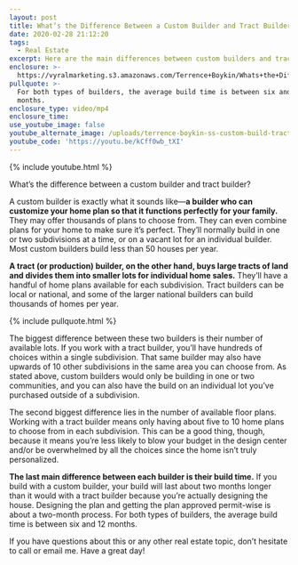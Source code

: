 ```yaml
---
layout: post
title: What’s the Difference Between a Custom Builder and Tract Builder?
date: 2020-02-28 21:12:20
tags:
  - Real Estate
excerpt: Here are the main differences between custom builders and tract builders.
enclosure: >-
  https://vyralmarketing.s3.amazonaws.com/Terrence+Boykin/Whats+the+Difference+Between+a+Custom+Builder+and+Tract+Builder_.mp4
pullquote: >-
  For both types of builders, the average build time is between six and 12
  months.
enclosure_type: video/mp4
enclosure_time:
use_youtube_image: false
youtube_alternate_image: /uploads/terrence-boykin-ss-custom-build-tract-builder-youtube.jpg
youtube_code: 'https://youtu.be/kCff0wb_tXI'
---
```


{% include youtube.html %}

What’s the difference between a custom builder and tract builder?&nbsp;

A custom builder is exactly what it sounds like—**a builder who can customize your home plan so that it functions perfectly for your family.** They may offer thousands of plans to choose from. They can even combine plans for your home to make sure it’s perfect. They’ll normally build in one or two subdivisions at a time, or on a vacant lot for an individual builder. Most custom builders build less than 50 houses per year. &nbsp;

**A tract (or production) builder, on the other hand, buys large tracts of land and divides them into smaller lots for individual home sales.** They’ll have a handful of home plans available for each subdivision. Tract builders can be local or national, and some of the larger national builders can build thousands of homes per year.&nbsp;

{% include pullquote.html %}

The biggest difference between these two builders is their number of available lots. If you work with a tract builder, you’ll have hundreds of choices within a single subdivision. That same builder may also have upwards of 10 other subdivisions in the same area you can choose from. As stated above, custom builders would only be building in one or two communities, and you can also have the build on an individual lot you’ve purchased outside of a subdivision. &nbsp;

The second biggest difference lies in the number of available floor plans. Working with a tract builder means only having about five to 10 home plans to choose from in each subdivision. This can be a good thing, though, because it means you’re less likely to blow your budget in the design center and/or be overwhelmed by all the choices since the home isn’t truly personalized.&nbsp;

**The last main difference between each builder is their build time.** If you build with a custom builder, your build will last about two months longer than it would with a tract builder because you’re actually designing the house. Designing the plan and getting the plan approved permit-wise is about a two-month process. For both types of builders, the average build time is between six and 12 months.&nbsp;

If you have questions about this or any other real estate topic, don’t hesitate to call or email me. Have a great day\!